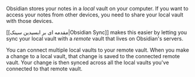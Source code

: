 Obsidian stores your notes in a _local_ vault on your computer. If you want to access your notes from other devices, you need to share your local vault with those devices.

[[مقدمه ای بر ابسیدین سینک|Obsidian Sync]] makes this easier by letting you sync your local vault with a _remote_ vault that lives on Obsidian's servers.

You can connect multiple local vaults to your remote vault. When you make a change to a local vault, that change is saved to the connected remote vault. Your change is then synced across all the local vaults you've connected to that remote vault.
